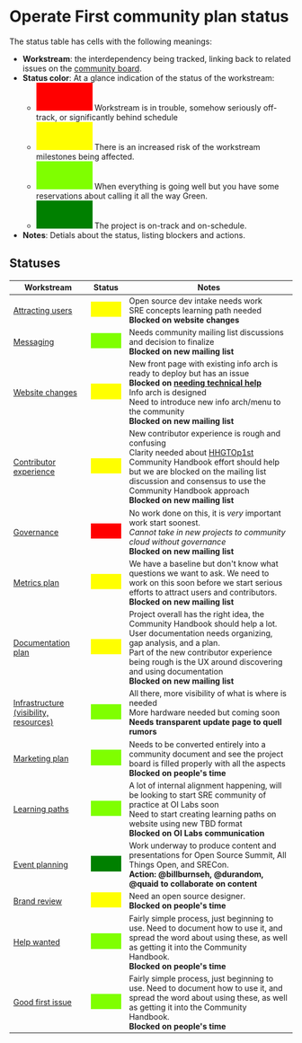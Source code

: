 # Operate First community plan status

The status table has cells with the following meanings:

* **Workstream**: the interdependency being tracked, linking back to related issues on the [community board](https://github.com/orgs/operate-first/projects/16).
* **Status color**: At a glance indication of the status of the workstream:
  * ![RED][96] Workstream is in trouble, somehow seriously off-track, or significantly behind schedule
  * ![YELLOW][97] There is an increased risk of the workstream milestones being affected.
  * ![CHARTREUSE][98] When everything is going well but you have some reservations about calling it all the way Green.
  * ![GREEN][99] The project is on-track and on-schedule.
* **Notes**: Detials about the status, listing blockers and actions.

## Statuses

**Workstream** | **Status** | **Notes**
---------------|------------|----------
[Attracting users][1] | ![YELLOW][97] | Open source dev intake needs work<br/>SRE concepts learning path needed<br/>**Blocked on website changes**
[Messaging][2] | ![CHARTREUSE][98] | Needs community mailing list discussions and decision to finalize<br/>**Blocked on new mailing list**
[Website changes][3] | ![YELLOW][97] | New front page with existing info arch is ready to deploy but has an issue<br/>**Blocked on [needing technical help](https://github.com/operate-first/operate-first.github.io/pull/282)**<br/>Info arch is designed<br/>Need to introduce new info arch/menu to the community<br/>**Blocked on new mailing list**
[Contributor experience][4] | ![YELLOW][97] | New contributor experience is rough and confusing<br/>Clarity needed about [HHGTOp1st][15]<br/>Community Handbook effort should help but we are blocked on the mailing list discussion and consensus to use the Community Handbook approach<br/>**Blocked on new mailing list**
[Governance][5] | ![RED][96] | No work done on this, it is _very_ important work start soonest.<br/>_Cannot take in new projects to community cloud without governance_<br/>**Blocked on new mailing list**
[Metrics plan][6] | ![YELLOW][97] | We have a baseline but don't know what questions we want to ask. We need to work on this soon before we start serious efforts to attract users and contributors.<br/>**Blocked on new mailing list**
[Documentation plan][7] | ![YELLOW][97] | Project overall has the right idea, the Community Handbook should help a lot. User documentation needs organizing, gap analysis, and a plan.<br/>Part of the new contributor experience being rough is the UX around discovering and using documentation<br/>**Blocked on new mailing list**
[Infrastructure (visibility, resources)][9] | ![CHARTREUSE][98] | All there, more visibility of what is where is needed<br/>More hardware needed but coming soon<br/>**Needs transparent update page to quell rumors**
[Marketing plan][8] | ![CHARTREUSE][98] | Needs to be converted entirely into a community document and see the project board is filled properly with all the aspects<br/>**Blocked on people's time**
[Learning paths][10] | ![CHARTREUSE][98] | A lot of internal alignment happening, will be looking to start SRE community of practice at OI Labs soon<br/>Need to start creating learning paths on website using new TBD format<br/>**Blocked on OI Labs communication**
[Event planning][11] | ![GREEN][99] | Work underway to produce content and  presentations for Open Source Summit, All Things Open, and SRECon.<br/>**Action: @billburnseh, @durandom, @quaid to collaborate on content**
[Brand review][12] | ![YELLOW][97] | Need an open source designer.<br/>**Blocked on people's time**
[Help wanted][13] | ![CHARTREUSE][98] | Fairly simple process, just beginning to use. Need to document how to use it, and spread the word about using these, as well as getting it into the Community Handbook.<br/>**Blocked on people's time**
[Good first issue][14] | ![CHARTREUSE][98] | Fairly simple process, just beginning to use. Need to document how to use it, and spread the word about using these, as well as getting it into the Community Handbook.<br/>**Blocked on people's time**

[1]:https://github.com/orgs/operate-first/projects/16?card_filter_query=label%3Aarea%2Fuser
[2]:https://github.com/orgs/operate-first/projects/16?card_filter_query=label%3Akind%2Fmarketing
[3]:https://github.com/orgs/operate-first/projects/16?card_filter_query=label%3Akind%2Fwebsite
[4]:https://github.com/orgs/operate-first/projects/16?card_filter_query=label%3Akind%2Fexperience+label%3Aarea%2Fcommunity
[5]:https://github.com/orgs/operate-first/projects/16?card_filter_query=label%3Akind%2Fexperience+label%3Aarea%2Fcontributor
[6]:https://github.com/orgs/operate-first/projects/16?card_filter_query=label%3Akind%2Fmetrics
[7]:https://github.com/orgs/operate-first/projects/16?card_filter_query=label%3Akind%2Fdocumentation
[8]:https://github.com/orgs/operate-first/projects/16?card_filter_query=label%3Akind%2Fmarketing
[9]:https://github.com/orgs/operate-first/projects/16?card_filter_query=label%3Aarea%2Fcommunity+label%3Akind%2Fexperience
[10]:https://github.com/orgs/operate-first/projects/16?card_filter_query=label%3Akind%2Ftraining
[11]:https://github.com/orgs/operate-first/projects/16?card_filter_query=label%3Aarea%2Fcommunity+label%3Akind%2Fmarketing
[12]:https://github.com/orgs/operate-first/projects/16?card_filter_query=label%3Aarea%2Fcommunity+label%3Akind%2Fmarketing
[13]:https://github.com/orgs/operate-first/projects/16?card_filter_query=label%3A%22help+wanted%22
[14]:https://github.com/orgs/operate-first/projects/16?card_filter_query=label%3A%22good+first+issue%22
[15]:https://github.com/operate-first/hitchhikers-guide
[96]:/pm-resources/red-100x50.png
[97]:/pm-resources/yellow-100x50.png
[98]:/pm-resources/chartreuse-100x50.png
[99]:/pm-resources/green-100x50.png
